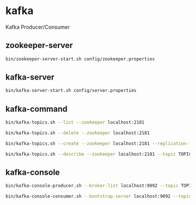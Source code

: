# kafka
Kafka Producer/Consumer 
## zookeeper-server
```sh
bin/zookeeper-server-start.sh config/zookeeper.properties
```
## kafka-server
```sh
bin/kafka-server-start.sh config/server.properties
```
## kafka-command
```sh
bin/kafka-topics.sh --list --zookeeper localhost:2181
```  
```sh
bin/kafka-topics.sh --delete --zookeeper localhost:2181
```  
```sh
bin/kafka-topics.sh --create --zookeeper localhost:2181 --replication-factor 1 --partitions 1 --topic TOPIC_NAME
```
```sh
bin/kafka-topics.sh --describe --zookeeper localhost:2181 --topic TOPIC_NAME
```
## kafka-console
```sh
bin/kafka-console-producer.sh --broker-list localhost:9092 --topic TOPIC_NAME
```  
```sh
bin/kafka-console-consumer.sh --bootstrap-server localhost:9092 --topic TOPIC_NAME --from-beginning
```  
